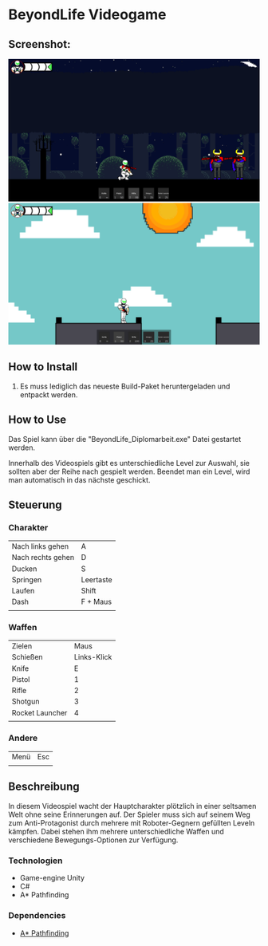 # BeyondLife Videogame

## Screenshot:
![Screenshot](https://raw.githubusercontent.com/Rudi-Wagner/BeyondLife_Diplomarbeit/main/BeyondLife_Diplomarbeit/Assets/Sprites/Ingame_screenshots/Bild1.png)
![Screenshot](https://raw.githubusercontent.com/Rudi-Wagner/BeyondLife_Diplomarbeit/main/BeyondLife_Diplomarbeit/Assets/Sprites/Ingame_screenshots/Bild2.png)

 
## How to Install
 1. Es muss lediglich das neueste Build-Paket heruntergeladen und entpackt werden.

## How to Use
Das Spiel kann über die "BeyondLife_Diplomarbeit.exe" Datei gestartet werden.

Innerhalb des Videospiels gibt es unterschiedliche Level zur Auswahl, sie sollten aber der Reihe nach gespielt werden.
Beendet man ein Level, wird man automatisch in das nächste geschickt.

## Steuerung
### Charakter
|||
|--|--|
| Nach links gehen | A |
| Nach rechts gehen | D |
| Ducken | S |
| Springen | Leertaste |
| Laufen | Shift |
| Dash | F + Maus|
|||

### Waffen
|||
|--|--|
| Zielen | Maus |
| Schießen | Links-Klick |
| Knife| E |
| Pistol | 1 |
| Rifle | 2 |
| Shotgun | 3 |
| Rocket Launcher | 4 |
|||

### Andere
|||
|--|--|
| Menü | Esc |
|||

## Beschreibung
In diesem Videospiel wacht der Hauptcharakter plötzlich in einer seltsamen Welt ohne seine Erinnerungen auf. 
Der Spieler muss sich auf seinem Weg zum Anti-Protagonist durch mehrere mit Roboter-Gegnern gefüllten Leveln kämpfen.
Dabei stehen ihm mehrere unterschiedliche Waffen und verschiedene Bewegungs-Optionen zur Verfügung.


### Technologien
 - Game-engine Unity
 - C#
 - A* Pathfinding

### Dependencies
 - [A* Pathfinding](https://arongranberg.com/astar/)
